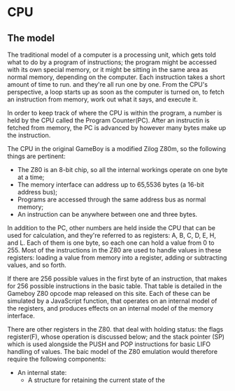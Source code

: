 # CPU

## The model
The traditional model of a computer is a processing unit, which gets told what to do by a program of 
instructions; the program might be accessed with its own special memory, or it might be sitting in the same
area as normal memory, depending on the computer. Each instruction takes a short amount of time to run.
and they're all run one by one. From the CPU's perspective, a loop starts up as soon as the computer is
turned on, to fetch an instruction from memory, work out what it says, and execute it.

In order to keep track of where the CPU is within the program, a number is held by the CPU called the Program
Counter(PC). After an instructin is fetched from memory, the PC is advanced by however many bytes make up the 
instruction.


The CPU in the original GameBoy is a modified Zilog Z80m, so the following things are pertinent:

- The Z80 is an 8-bit chip, so all the internal workings operate on one byte at a time;
- The memory interface can address up to 65,5536 bytes (a 16-bit address bus);
- Programs are accessed through the same address bus as normal memory;
- An instruction can be anywhere between one and three bytes.

In addition to the PC, other numbers are held inside the CPU that can be used for calculation, and they're
referred to as registers: A, B, C, D, E, H, and L. Each of them is one byte, so each one can hold a value from 0
to 255. Most of the instructions in the Z80 are used to handle values in these registers: loading a value from
memory into a register, adding or subtracting values, and so forth.

If there are 256 possible values in the first byte of an instruction, that makes for 256 possible instructions in 
the basic table. That table is detailed in the Gameboy Z80 opcode map released on this site. Each of these can 
be simulated by a JavaScript function, that operates on an internal model of the registers, and produces
effects on an internal model of the memory interface.

There are other registers in the Z80. that deal with holding status: the flags register(F), whose operation is 
discussed below; and the stack pointer (SP) which is used alongside the PUSH and POP instructions for basic
LIFO handling of values. The baic model of the Z80 emulation would therefore require the following 
components:

- An internal state:
  - A structure for retaining the current state of the 


